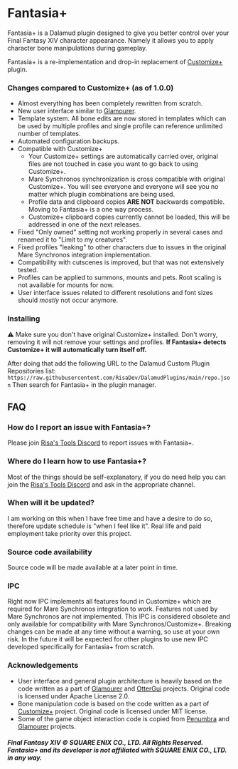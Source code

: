 # Fantasia+
Fantasia+ is a Dalamud plugin designed to give you better control over your Final Fantasy XIV character appearance. Namely it allows you to apply character bone manipulations during gameplay.

Fantasia+ is a re-implementation and drop-in replacement of [Customize+](https://github.com/XIV-Tools/CustomizePlus) plugin.

### Changes compared to Customize+ (as of 1.0.0)
* Almost everything has been completely rewritten from scratch.
* New user interface similar to [Glamourer](https://github.com/Ottermandias/Glamourer).
* Template system. All bone edits are now stored in templates which can be used by multiple profiles and single profile can reference unlimited number of templates.
* Automated configuration backups.
* Compatible with Customize+
	* Your Customize+ settings are automatically carried over, original files are not touched in case you want to go back to using Customize+.
	* Mare Synchronos synchronization is cross compatible with original Customize+. You will see everyone and everyone will see you no matter which plugin combinations are being used.
	* Profile data and clipboard copies **ARE NOT** backwards compatible. Moving to Fantasia+ is a one way process.
	* Customize+ clipboard copies currently cannot be loaded, this will be addressed in one of the next releases.
* Fixed "Only owned" setting not working properly in several cases and renamed it to "Limit to my creatures".
* Fixed profiles "leaking" to other characters due to issues in the original Mare Synchronos integration implementation.
* Compatibility with cutscenes is improved, but that was not extensively tested.
* Profiles can be applied to summons, mounts and pets. Root scaling is not available for mounts for now.
* User interface issues related to different resolutions and font sizes should *mostly* not occur anymore.

### Installing
⚠ Make sure you don't have original Customize+ installed. Don't worry, removing it will not remove your settings and profiles. **If Fantasia+ detects Customize+ it will automatically turn itself off.**

After doing that add the following URL to the Dalamud Custom Plugin Repositories list:  
`https://raw.githubusercontent.com/RisaDev/DalamudPlugins/main/repo.json`
Then search for Fantasia+ in the plugin manager.

## FAQ

### How do I report an issue with Fantasia+?
Please join [Risa's Tools Discord](https://discord.gg/jXhQgv7qjy) to report issues with Fantasia+.

### Where do I learn how to use Fantasia+?
Most of the things should be self-explanatory, if you do need help you can join the [Risa's Tools Discord](https://discord.gg/jXhQgv7qjy) and ask in the appropriate channel.

### When will it be updated?
I am working on this when I have free time and have a desire to do so, therefore update schedule is "when I feel like it". Real life and paid employment take priority over this project.

### Source code availability
Source code will be made available at a later point in time.

### IPC
Right now IPC implements all features found in Customize+ which are required for Mare Synchronos integration to work. Features not used by Mare Synchronos are not implemented.
This IPC is considered obsolete and only available for compatibility with Mare Synchronos/Customize+. Breaking changes can be made at any time without a warning, so use at your own risk. 
In the future it will be expected for other plugins to use new IPC developed specifically for Fantasia+ from scratch.

### Acknowledgements
* User interface and general plugin architecture is heavily based on the code written as a part of [Glamourer](https://github.com/Ottermandias/Glamourer) and [OtterGui](https://github.com/Ottermandias/OtterGui/) projects. Original code is licensed under Apache License 2.0.
* Bone manipulation code is based on the code written as a part of [Customize+](https://github.com/XIV-Tools/CustomizePlus) project. Original code is licensed under MIT license.
* Some of the game object interaction code is copied from [Penumbra](https://github.com/xivdev/Penumbra) and [Glamourer](https://github.com/Ottermandias/Glamourer) projects.


##### Final Fantasy XIV © SQUARE ENIX CO., LTD. All Rights Reserved. Fantasia+ and its developer is not affiliated with SQUARE ENIX CO., LTD. in any way.
